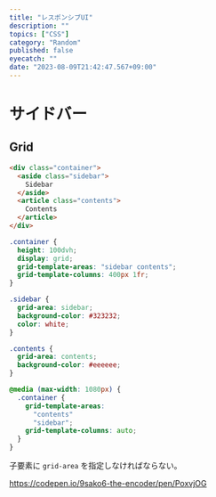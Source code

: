 ```yaml
---
title: "レスポンシブUI"
description: ""
topics: ["CSS"]
category: "Random"
published: false
eyecatch: ""
date: "2023-08-09T21:42:47.567+09:00"
---
```


# サイドバー

## Grid

```html
<div class="container">
  <aside class="sidebar">
    Sidebar
  </aside>
  <article class="contents">
    Contents
  </article>
</div>
```

```css
.container {
  height: 100dvh;
  display: grid;
  grid-template-areas: "sidebar contents";
  grid-template-columns: 400px 1fr;
}

.sidebar {
  grid-area: sidebar;
  background-color: #323232;
  color: white;
}

.contents {
  grid-area: contents;
  background-color: #eeeeee;
}

@media (max-width: 1080px) {
  .container {
    grid-template-areas:
      "contents"
      "sidebar";
    grid-template-columns: auto;
  }
}
```

子要素に `grid-area` を指定しなければならない。

https://codepen.io/9sako6-the-encoder/pen/PoxvjOG
